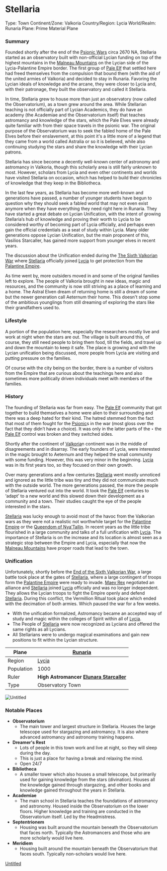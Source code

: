 # Stellaria

Type: Town
Continent/Zone: Valkoria
Country/Region: Lycia
World/Realm: Runaria
Plane: Prime Material Plane

### Summary

Founded shortly after the end of the [Psionic Wars](Psionic%20Wars%20d3553d04a3684dada5e37f1e49efd086.md) circa 2670 NA, Stellaria started as an observatory built with non-official Lycian funding on top of the highest mountains in the [Malneau Mountains](Malneau%20Mountains%209ec4142f1fea495ea495acc7a5046570.md) on the Lycian side of the Lycia-Palantine Empire border. The first group of [Pale Elf](Pale%20Elf%20f2b604f694fe4bd2a9e78480a2b535e0.md) that settled here had freed themselves from the compulsion that bound them (with the aid of the united armies of Valkoria) and decided to stay in Runaria. Favoring the Lycian ideals of knowledge and the arcane, they were closer to Lycia and, with their patronage, they built the observatory and called it Stellaria.

In time, Stellaria grew to house more than just an observatory (now called the Observatorium), as a town grew around the area. While Stellarian teaching is not officially part of Lycian Academics, they do have an academy (the Academiae and the Observatorium itself) that teaches astromancy and knowledge of the stars, which the Pale Elves were already quite familiar with from their space travels in the psionic war. The original purpose of the Observatorium was to seek the fabled home of the Pale Elves before their enslavement, at this point it's a little more of a legend that they came from a  world called Astralia or so it is believed, while also continuing studying the stars and share the knowledge with their Lycian patrons.

Stellaria has since become a decently well-known center of astronomy and astromancy in Valkoria, though this scholarly area is still fairly unknown to most. However, scholars from Lycia and even other continents and worlds have visited Stellaria on occasion, which has helped to build their chronicles of knowledge that they keep in the Bibliotheca.

In the last few years, as Stellaria has become more well-known and generations have passed, a number of younger students have begun to question why they should seek a fabled world that may not even exist anymore when they have everything they need right here in Runaria. They have started a great debate on Lycian Unification, with the intent of growing Stellaria’s hub of knowledge and proving their worth to Lycia to be considered worthy of becoming part of Lycia officially, and perhaps even gain the official credentials as a seat of study within Lycia. Many older generations oppose Lycian Unification, but the main proponent of this, Vasilios Starcaller, has gained more support from younger elves in recent years.

The discussion about the Unification ended during the [The Sixth Valkorian War](The%20Sixth%20Valkorian%20War%207e8a7ab94b6f4e708975b413257f16b2.md) where [Stellaria](Stellaria%20f6088af7dce147c4aa46a6e35340ae67.md) officially joined [Lycia](Lycia%20402bf15c994f402cbbf4ef7250df6463.md) to get protection from the [Palantine Empire](Palantine%20Empire%20b5f0a5e7621b4b02862738a0582cfccd.md).

As time went by, more outsiders moved in and some of the original families left to explore. The people of Valkoria brought in new ideas, magic and resources, and the community is now still striving as a place of learning and a home. The Astral Elven dream of returning home is still a dream of some but the newer generation call Aeternum their home. This doesn't stop some of the ambitious younglings from still dreaming of exploring the stars like their grandfathers used to.

### Lifestyle

A portion of the population here, especially the researchers mostly live and work at night when the stars are out. The village is built around this, of course, they still need people to bring them food, till the fields, and travel up and down the mountain to keep it safe. The place is growing and with the Lycian unification being discussed, more people from Lycia are visiting and putting pressure on the families.

Of course with the city being on the border, there is a number of visitors from the Empire that are curious about the teachings here and also sometimes more politically driven individuals meet with members of the families.

### History

The founding of Stellaria was far from easy. The [Pale Elf](Pale%20Elf%20f2b604f694fe4bd2a9e78480a2b535e0.md) community that got together to build themselves a home were alien to their surrounding and there was a deep hated for their kind. The hatred stemmed from the fact that most of them fought for the [Psionic](Psionic%208302f0efd60244b1be7a22191f32ac32.md)s in the war (most gloss over the fact that they didn’t have a choice). It was only in the latter parts of the ‣ the [Pale Elf](Pale%20Elf%20f2b604f694fe4bd2a9e78480a2b535e0.md) control was broken and they switched sides.

Shortly after the continent of [Valkoria](Valkoria%2063188c93864440e591a3528e50868ec6.md)n continent was in the middle of disagreements and in disarray. The early founders of Lycia, were interested in the magic brought to Aeternum and they helped the small community with some funding. However, this was very minor in the beginning. [Lycia](Lycia%20402bf15c994f402cbbf4ef7250df6463.md) was in its first years too, so they focused on their own growth.

Over many generations and a few centuries [Stellaria](Stellaria%20f6088af7dce147c4aa46a6e35340ae67.md) went mostly unnoticed and ignored as the little tribe was tiny and they did not communicate much with the outside world. The more generations passed, the more the people of Stellaria ventured out into the world. It took the [Pale Elf](Pale%20Elf%20f2b604f694fe4bd2a9e78480a2b535e0.md) centuries to ‘adapt’ to a new world and this slowed down their development as a community and a town.  Their studies caught the eye of the people interested in the stars.

[Stellaria](Stellaria%20f6088af7dce147c4aa46a6e35340ae67.md) was lucky enough to avoid most of the havoc from the Valkorian wars as they were not a realistic not worthwhile target for the [Palantine Empire](Palantine%20Empire%20b5f0a5e7621b4b02862738a0582cfccd.md) or the [Queendom of Nya’Tallin](Queendom%20of%20Nya%E2%80%99Tallin%20cd93d0f7f358493288358dfc3baef5b6.md). In recent years as the little tribe flourished in a large community and talks of a full unification with [Lycia](Lycia%20402bf15c994f402cbbf4ef7250df6463.md). The importance of Stellaria is on the increase and its location is almost seen as a strategic stop between the Empire and Lycia, especially that now the [Malneau Mountains](Malneau%20Mountains%209ec4142f1fea495ea495acc7a5046570.md) have proper roads that lead to the town.

### Unification

Unfortunately, shortly before the [End of the Sixth Valkorian War](End%20of%20the%20Sixth%20Valkorian%20War%20baaa265f20174631be11e4821e2552ba.md), a large battle took place at the gates of [Stellaria](Stellaria%20f6088af7dce147c4aa46a6e35340ae67.md), where a large contingent of troops form the [Palantine Empire](Palantine%20Empire%20b5f0a5e7621b4b02862738a0582cfccd.md) were ready to invade. [Maev Rex](Maev%20Rex%2025a28a4d34b9431bbcd0de9e8fa22817.md) negotiated an alliance and [Stellaria](Stellaria%20f6088af7dce147c4aa46a6e35340ae67.md) joined [Lycia](Lycia%20402bf15c994f402cbbf4ef7250df6463.md) officially and was no longer independent. They allows the Lycian troops to fight the Empire openly and defend [Stellaria](Stellaria%20f6088af7dce147c4aa46a6e35340ae67.md). During this conflict, the Vermillion Ritual took place which ended with the decimation of both armies. Which paused the war for a few weeks.

- With the unification formalized, Astromancy became an accepted way of study and magic within the colleges of Spirit within all of [Lycia](Lycia%20402bf15c994f402cbbf4ef7250df6463.md).
- The People of [Stellaria](Stellaria%20f6088af7dce147c4aa46a6e35340ae67.md) were now recognized as Lycians and offered the same rights as all Lycians.
- All Stellarians were to undergo magical examinations and gain new positions to fit within the Lycian structure.

| Plane | [Runaria](Runaria%2013a9b9a7f3ee4868a3a851155c4ea24b.md)  |
| --- | --- |
| Region | [Lycia](Lycia%20402bf15c994f402cbbf4ef7250df6463.md) |
| Population | 1000 |
| Ruler | **High Astromancer [Elunara Starcaller](Elunara%20Starcaller%20587f9970d95e4fcaacf339e2b8c40042.md)**  |
| Type | Observatory Town |

![Untitled](Untitled%2024.png)

### Notable Places

- **Observatorium**
    - The main tower and largest structure in Stellaria. Houses the large telescope used for stargazing and astromancy. It is also where advanced astromancy and astronomy training happens.
- **Dreamer's Rest**
    - Lots of people in this town work and live at night, so they will sleep during the day.
    - This is just a place for having a break and relaxing the mind.
    - Open 24/7
- **Bibliotheca**
    - A smaller tower which also houses a small telescope, but primarily used for gaining knowledge from the stars (divination). Houses all the knowledge gained through stargazing, and other books and knowledge gained throughout the years in Stellaria.
- **Academiae**
    - The main school in Stellaria teaches the foundations of astromancy and astronomy. Housed inside the Observatorium on the lower floors. Higher knowledge and training are conducted in the Observatorium itself. Led by the Headmistress.
- **Septentrionem**
    - Housing was built around the mountain beneath the Observatorium that faces north. Typically the Astromancers and those who are more scholarly would live here.
- **Meridiem**
    - Housing built around the mountain beneath the Observatorium that faces south. Typically non-scholars would live here.
    

[Untitled](Untitled%20c58f4efcb4cf4c988539d1a32f580562.csv)
